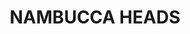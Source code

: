 ---
lastmod: '2025-04-06T06:05:20+00:00'
latitude: -30.604667
layout: suburb
longitude: 152.956681
postcode: '2448'
state: NSW
title: NAMBUCCA HEADS
url: /nsw/nambucca-heads/
---